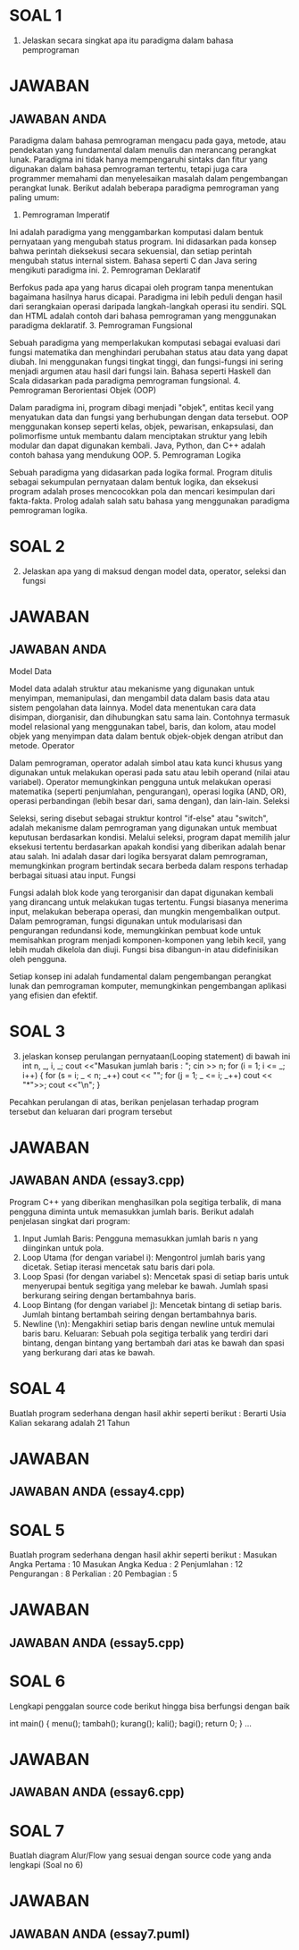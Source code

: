 # SOAL 1
1. Jelaskan secara singkat apa itu paradigma dalam bahasa pemprograman
# JAWABAN
## JAWABAN ANDA
Paradigma dalam bahasa pemrograman mengacu pada gaya, metode, atau pendekatan yang fundamental dalam menulis dan merancang perangkat lunak. Paradigma ini tidak hanya mempengaruhi sintaks dan fitur yang digunakan dalam bahasa pemrograman tertentu, tetapi juga cara programmer memahami dan menyelesaikan masalah dalam pengembangan perangkat lunak. Berikut adalah beberapa paradigma pemrograman yang paling umum:
1. Pemrograman Imperatif

Ini adalah paradigma yang menggambarkan komputasi dalam bentuk pernyataan yang mengubah status program. Ini didasarkan pada konsep bahwa perintah dieksekusi secara sekuensial, dan setiap perintah mengubah status internal sistem. Bahasa seperti C dan Java sering mengikuti paradigma ini.
2. Pemrograman Deklaratif

Berfokus pada apa yang harus dicapai oleh program tanpa menentukan bagaimana hasilnya harus dicapai. Paradigma ini lebih peduli dengan hasil dari serangkaian operasi daripada langkah-langkah operasi itu sendiri. SQL dan HTML adalah contoh dari bahasa pemrograman yang menggunakan paradigma deklaratif.
3. Pemrograman Fungsional

Sebuah paradigma yang memperlakukan komputasi sebagai evaluasi dari fungsi matematika dan menghindari perubahan status atau data yang dapat diubah. Ini menggunakan fungsi tingkat tinggi, dan fungsi-fungsi ini sering menjadi argumen atau hasil dari fungsi lain. Bahasa seperti Haskell dan Scala didasarkan pada paradigma pemrograman fungsional.
4. Pemrograman Berorientasi Objek (OOP)

Dalam paradigma ini, program dibagi menjadi "objek", entitas kecil yang menyatukan data dan fungsi yang berhubungan dengan data tersebut. OOP menggunakan konsep seperti kelas, objek, pewarisan, enkapsulasi, dan polimorfisme untuk membantu dalam menciptakan struktur yang lebih modular dan dapat digunakan kembali. Java, Python, dan C++ adalah contoh bahasa yang mendukung OOP.
5. Pemrograman Logika

Sebuah paradigma yang didasarkan pada logika formal. Program ditulis sebagai sekumpulan pernyataan dalam bentuk logika, dan eksekusi program adalah proses mencocokkan pola dan mencari kesimpulan dari fakta-fakta. Prolog adalah salah satu bahasa yang menggunakan paradigma pemrograman logika.

# SOAL 2
2. Jelaskan apa yang di maksud dengan model data, operator, seleksi dan fungsi
# JAWABAN
## JAWABAN ANDA
Model Data

Model data adalah struktur atau mekanisme yang digunakan untuk menyimpan, memanipulasi, dan mengambil data dalam basis data atau sistem pengolahan data lainnya. Model data menentukan cara data disimpan, diorganisir, dan dihubungkan satu sama lain. Contohnya termasuk model relasional yang menggunakan tabel, baris, dan kolom, atau model objek yang menyimpan data dalam bentuk objek-objek dengan atribut dan metode.
Operator

Dalam pemrograman, operator adalah simbol atau kata kunci khusus yang digunakan untuk melakukan operasi pada satu atau lebih operand (nilai atau variabel). Operator memungkinkan pengguna untuk melakukan operasi matematika (seperti penjumlahan, pengurangan), operasi logika (AND, OR), operasi perbandingan (lebih besar dari, sama dengan), dan lain-lain.
Seleksi

Seleksi, sering disebut sebagai struktur kontrol "if-else" atau "switch", adalah mekanisme dalam pemrograman yang digunakan untuk membuat keputusan berdasarkan kondisi. Melalui seleksi, program dapat memilih jalur eksekusi tertentu berdasarkan apakah kondisi yang diberikan adalah benar atau salah. Ini adalah dasar dari logika bersyarat dalam pemrograman, memungkinkan program bertindak secara berbeda dalam respons terhadap berbagai situasi atau input.
Fungsi

Fungsi adalah blok kode yang terorganisir dan dapat digunakan kembali yang dirancang untuk melakukan tugas tertentu. Fungsi biasanya menerima input, melakukan beberapa operasi, dan mungkin mengembalikan output. Dalam pemrograman, fungsi digunakan untuk modularisasi dan pengurangan redundansi kode, memungkinkan pembuat kode untuk memisahkan program menjadi komponen-komponen yang lebih kecil, yang lebih mudah dikelola dan diuji. Fungsi bisa dibangun-in atau didefinisikan oleh pengguna.

Setiap konsep ini adalah fundamental dalam pengembangan perangkat lunak dan pemrograman komputer, memungkinkan pengembangan aplikasi yang efisien dan efektif.

# SOAL 3
3. jelaskan konsep perulangan pernyataan(Looping statement) di bawah ini
int n, _, i, _;
cout <<"Masukan jumlah baris : ";
cin >> n;
for (i = 1; i <= _; i++) {
    for (s = i; _ < n; _++)
    cout << "";
    for (j = 1; _ <= i; _++)
    cout << "*">>;
    cout <<"\n";
}

Pecahkan perulangan di atas, berikan penjelasan terhadap program tersebut dan keluaran dari program tersebut
# JAWABAN
## JAWABAN ANDA (essay3.cpp)
Program C++ yang diberikan menghasilkan pola segitiga terbalik, di mana pengguna diminta untuk memasukkan jumlah baris. Berikut adalah penjelasan singkat dari program:
1. Input Jumlah Baris: Pengguna memasukkan jumlah baris n yang diinginkan untuk pola.
2. Loop Utama (for dengan variabel i): Mengontrol jumlah baris yang dicetak. Setiap iterasi mencetak satu baris dari pola.
3. Loop Spasi (for dengan variabel s): Mencetak spasi di setiap baris untuk menyerupai bentuk segitiga yang melebar ke bawah. Jumlah spasi      berkurang seiring dengan bertambahnya baris.
4. Loop Bintang (for dengan variabel j): Mencetak bintang di setiap baris. Jumlah bintang bertambah seiring dengan bertambahnya baris.
5. Newline (\n): Mengakhiri setiap baris dengan newline untuk memulai baris baru.
Keluaran: Sebuah pola segitiga terbalik yang terdiri dari bintang, dengan bintang yang bertambah dari atas ke bawah dan spasi yang berkurang dari atas ke bawah. 

# SOAL 4
 Buatlah program sederhana dengan hasil akhir seperti berikut :
 Berarti Usia Kalian sekarang adalah 21 Tahun
# JAWABAN
## JAWABAN ANDA (essay4.cpp)

# SOAL 5
  Buatlah program sederhana dengan hasil akhir seperti berikut :
  Masukan Angka Pertama : 10
   Masukan Angka Kedua : 2
   Penjumlahan : 12
   Pengurangan : 8
   Perkalian : 20
   Pembagian : 5
# JAWABAN
## JAWABAN ANDA (essay5.cpp)

# SOAL 6
 Lengkapi penggalan source code berikut hingga bisa berfungsi dengan baik

 int main() {
    menu();
    tambah();
    kurang();
    kali();
    bagi();
    return 0;
 }
 ...
# JAWABAN
## JAWABAN ANDA (essay6.cpp)

# SOAL 7
 Buatlah diagram Alur/Flow yang sesuai dengan source code yang anda lengkapi (Soal no 6)
# JAWABAN
## JAWABAN ANDA (essay7.puml)